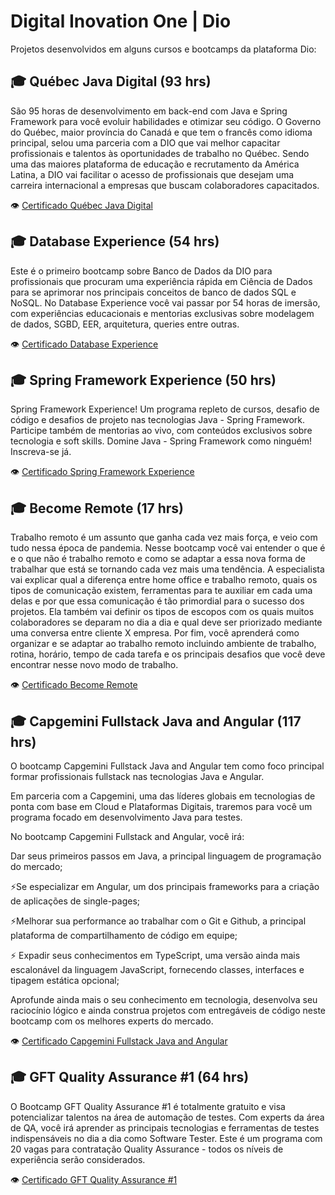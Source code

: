 # Digital Inovation One | Dio

Projetos desenvolvidos em alguns cursos e bootcamps da plataforma Dio:

## 🎓 Québec Java Digital (93 hrs)
São 95 horas de desenvolvimento em back-end com Java e Spring Framework para você evoluir habilidades e otimizar seu código. O Governo do Québec, maior província do Canadá e que tem o francês como idioma principal, selou uma parceria com a DIO que vai melhor capacitar profissionais e talentos às oportunidades de trabalho no Québec. Sendo uma das maiores plataforma de educação e recrutamento da América Latina, a DIO vai facilitar o acesso de profissionais que desejam uma carreira internacional a empresas que buscam colaboradores capacitados.

👁️ [Certificado Québec Java Digital](https://github.com/mballem/digital-inovation-one/blob/master/_docs/cert-quebec-java-digital.pdf)


## 🎓 Database Experience (54 hrs)
Este é o primeiro bootcamp sobre Banco de Dados da DIO para profissionais que procuram uma experiência rápida em Ciência de Dados para se aprimorar nos principais conceitos de banco de dados SQL e NoSQL. No Database Experience você vai passar por 54 horas de imersão, com experiências educacionais e mentorias exclusivas sobre modelagem de dados, SGBD, EER, arquitetura, queries entre outras.

👁️ [Certificado Database Experience](https://github.com/mballem/digital-inovation-one/blob/master/_docs/cert-database-experience.pdf)

## 🎓 Spring Framework Experience (50 hrs)
Spring Framework Experience! Um programa repleto de cursos, desafio de código e desafios de projeto nas tecnologias Java - Spring Framework. Participe também de mentorias ao vivo, com conteúdos exclusivos sobre tecnologia e soft skills. Domine Java - Spring Framework como ninguém! Inscreva-se já.

👁️ [Certificado Spring Framework Experience](https://github.com/mballem/digital-inovation-one/blob/master/_docs/cert-spring-framework-experience.pdf)

## 🎓 Become Remote (17 hrs)
Trabalho remoto é um assunto que ganha cada vez mais força, e veio com tudo nessa época de pandemia. Nesse bootcamp você vai entender o que é e o que não é trabalho remoto e como se adaptar a essa nova forma de trabalhar que está se tornando cada vez mais uma tendência. A especialista vai explicar qual a diferença entre home office e trabalho remoto, quais os tipos de comunicação existem, ferramentas para te auxiliar em cada uma delas e por que essa comunicação é tão primordial para o sucesso dos projetos. Ela também vai definir os tipos de escopos com os quais muitos colaboradores se deparam no dia a dia e qual deve ser priorizado mediante uma conversa entre cliente X empresa. Por fim, você aprenderá como organizar e se adaptar ao trabalho remoto incluindo ambiente de trabalho, rotina, horário, tempo de cada tarefa e os principais desafios que você deve encontrar nesse novo modo de trabalho.

👁️ [Certificado Become Remote](https://github.com/mballem/digital-inovation-one/blob/master/_docs/cert-become-remote.pdf)

## 🎓 Capgemini Fullstack Java and Angular (117 hrs)
O bootcamp Capgemini Fullstack Java and Angular tem como foco principal formar profissionais fullstack nas tecnologias Java e Angular. 

Em parceria com a Capgemini, uma das líderes globais em tecnologias de ponta com base em Cloud e Plataformas Digitais, traremos para você um programa focado em desenvolvimento Java para testes. 

No bootcamp Capgemini Fullstack and Angular, você irá:

Dar seus primeiros passos em Java, a principal linguagem de programação do mercado;

⚡Se especializar em Angular, um dos principais frameworks para a criação de aplicações de single-pages;

⚡Melhorar sua performance ao trabalhar com o Git e Github, a principal plataforma de compartilhamento de código em equipe;

⚡ Expadir seus conhecimentos em TypeScript, uma versão ainda mais escalonável da linguagem JavaScript, fornecendo classes, interfaces e tipagem estática opcional; 

Aprofunde ainda mais o seu conhecimento em tecnologia, desenvolva seu raciocínio lógico e ainda construa projetos com entregáveis de código neste bootcamp com os melhores experts do mercado.

👁️ [Certificado Capgemini Fullstack Java and Angular](https://github.com/mballem/digital-inovation-one/blob/master/_docs/cert-capgemini-fullstack-java-angular.pdf)

## 🎓 GFT Quality Assurance #1 (64 hrs)
O Bootcamp GFT Quality Assurance #1 é totalmente gratuito e visa potencializar talentos na área de automação de testes. Com experts da área de QA, você irá aprender as principais tecnologias e ferramentas de testes indispensáveis no dia a dia como Software Tester. Este é um programa com 20 vagas para contratação Quality Assurance - todos os níveis de experiência serão considerados.

👁️ [Certificado GFT Quality Assurance #1](https://github.com/mballem/digital-inovation-one/blob/master/_docs/cert-gft-quality-assurance.pdf)

